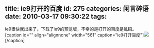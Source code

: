 title: ie9打开的百度
id: 275
categories: 闲言碎语
date: 2010-03-17 09:30:22
tags:
---

ie9很快就出来了，下载了ie9的预览版，不幸的是打开的百度是乱码。
</br>[caption id=&quot;&quot; align=&quot;alignnone&quot; width=&quot;561&quot; caption=&quot;ie9打开百度&quot;]![](http://m2.img.libdd.com/farm5/2012/0822/14/5D878DAB5F2D2F87FC658208AB9890E87C1C1B8D7D8E_500_271.jpg)</img>[/caption]
